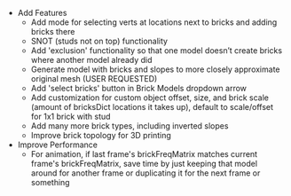 * Add Features
    * Add mode for selecting verts at locations next to bricks and adding bricks there
    * SNOT (studs not on top) functionality
    * Add 'exclusion' functionality so that one model doesn’t create bricks where another model already did
    * Generate model with bricks and slopes to more closely approximate original mesh (USER REQUESTED)
    * Add 'select bricks' button in Brick Models dropdown arrow
    * Add customization for custom object offset, size, and brick scale (amount of bricksDict locations it takes up), default to scale/offset for 1x1 brick with stud
    * Add many more brick types, including inverted slopes
    * Improve brick topology for 3D printing
* Improve Performance
    * For animation, if last frame's brickFreqMatrix matches current frame's brickFreqMatrix, save time by just keeping that model around for another frame or duplicating it for the next frame or something
